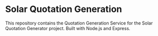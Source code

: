 # Solar Quotation Generation

This repository contains the Quotation Generation Service for the Solar Quotation Generator project. Built with Node.js and Express.